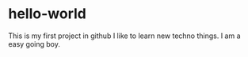 # hello-world
This is my first project in github
I like to learn new techno things.
I am a easy going boy.
